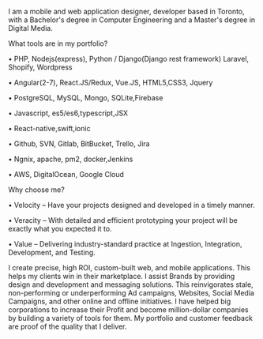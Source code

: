 I am a mobile and web application designer, developer based in Toronto, with a Bachelor's degree in Computer Engineering and a Master's degree in Digital Media.

What tools are in my portfolio?

  • PHP, Nodejs(express), Python / Django(Django rest framework) Laravel, Shopify, Wordpress
  
  • Angular(2-7), React.JS/Redux, Vue.JS, HTML5,CSS3, Jquery
  
  • PostgreSQL, MySQL, Mongo, SQLite,Firebase
  
  • Javascript, es5/es6,typescript,JSX
  
  • React-native,swift,ionic
  
  • Github, SVN, Gitlab, BitBucket, Trello, Jira
  
  • Ngnix, apache, pm2, docker,Jenkins
  
  • AWS, DigitalOcean, Google Cloud
  

Why choose me?

  • Velocity – Have your projects designed and developed in a timely manner.
  
  • Veracity – With detailed and efficient prototyping your project will be exactly what you expected it to.
  
  • Value – Delivering industry-standard practice at Ingestion, Integration, Development, and Testing.
  

I create precise, high ROI, custom-built web, and mobile applications. This helps my clients win in their marketplace. I assist Brands by providing design and development and messaging solutions. This reinvigorates stale, non-performing or underperforming Ad campaigns, Websites, Social Media Campaigns, and other online and offline initiatives. I have helped big corporations to increase their Profit and become million-dollar companies by building a variety of tools for them. My portfolio and customer feedback are proof of the quality that I deliver.
